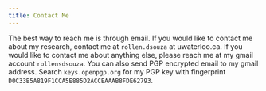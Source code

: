 ```yaml
---
title: Contact Me
---
```

The best way to reach me is through email.
If you would like to contact me about my research, contact me at `rollen.dsouza` at uwaterloo.ca.
If you would like to contact me about anything else, please reach me at my gmail account `rollensdsouza`.
You can also send PGP encrypted email to my gmail address.
Search `keys.openpgp.org` for my PGP key with fingerprint `D0C33B5A819F1CCA5E885D2ACCEAAAB8FDE62793`.
